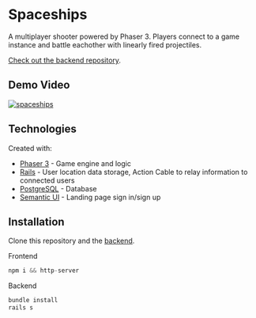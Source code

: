 # Spaceships

A multiplayer shooter powered by Phaser 3. Players connect to a game instance and battle eachother with linearly fired projectiles.

[Check out the backend repository](https://github.com/patcarrasco/spaceships-backend).


## Demo Video
[![spaceships](https://user-images.githubusercontent.com/39533889/56827433-cd13fe00-682c-11e9-855e-7455e025c121.png)](
https://drive.google.com/file/d/1saxQyMzbfyaby-sUblQyHt_a6KiAnoDa/view?usp=sharing)

## Technologies
Created with:
* [Phaser 3](https://phaser.io/phaser3) - Game engine and logic 
* [Rails](https://rubyonrails.org/) - User location data storage, Action Cable to relay information to connected users
* [PostgreSQL](https://www.postgresql.org/) - Database
* [Semantic UI](https://semantic-ui.com/) - Landing page sign in/sign up  

## Installation

Clone this repository and the [backend](https://github.com/patcarrasco/spaceships-backend).

Frontend
```javascript
npm i && http-server
```

Backend
```ruby
bundle install
rails s
```
